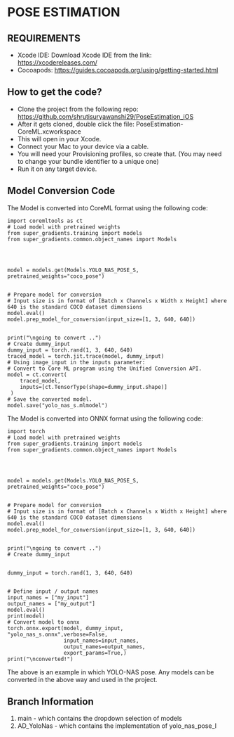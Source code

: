 # POSE ESTIMATION


## REQUIREMENTS
* Xcode IDE: Download Xcode IDE from the link: ​​https://xcodereleases.com/
* Cocoapods: https://guides.cocoapods.org/using/getting-started.html

## How to get the code?
* Clone the project from the following repo: https://github.com/shrutisuryawanshi29/PoseEstimation_iOS
* After it gets cloned, double click the file: PoseEstimation-CoreML.xcworkspace
* This will open in your Xcode.
* Connect your Mac to your device via a cable.
* You will need your Provisioning profiles, so create that. (You may need to change your bundle identifier to a unique one)
* Run it on any target device.

## Model Conversion Code
The Model is converted into CoreML format using the following code:
```
import coremltools as ct
# Load model with pretrained weights
from super_gradients.training import models
from super_gradients.common.object_names import Models




model = models.get(Models.YOLO_NAS_POSE_S, pretrained_weights="coco_pose")


# Prepare model for conversion
# Input size is in format of [Batch x Channels x Width x Height] where 640 is the standard COCO dataset dimensions
model.eval()
model.prep_model_for_conversion(input_size=[1, 3, 640, 640])


print("\ngoing to convert ..")
# Create dummy_input
dummy_input = torch.rand(1, 3, 640, 640)
traced_model = torch.jit.trace(model, dummy_input)
# Using image_input in the inputs parameter:
# Convert to Core ML program using the Unified Conversion API.
model = ct.convert(
    traced_model,
    inputs=[ct.TensorType(shape=dummy_input.shape)]
 )
# Save the converted model.
model.save("yolo_nas_s.mlmodel")
```


The Model is converted into ONNX format using the following code:

```
import torch
# Load model with pretrained weights
from super_gradients.training import models
from super_gradients.common.object_names import Models




model = models.get(Models.YOLO_NAS_POSE_S, pretrained_weights="coco_pose")


# Prepare model for conversion
# Input size is in format of [Batch x Channels x Width x Height] where 640 is the standard COCO dataset dimensions
model.eval()
model.prep_model_for_conversion(input_size=[1, 3, 640, 640])


print("\ngoing to convert ..")
# Create dummy_input


dummy_input = torch.rand(1, 3, 640, 640)


# Define input / output names
input_names = ["my_input"]
output_names = ["my_output"]
model.eval()
print(model)
# Convert model to onnx
torch.onnx.export(model, dummy_input,  "yolo_nas_s.onnx",verbose=False,
                  input_names=input_names,
                  output_names=output_names,
                  export_params=True,)
print("\nconverted!")
```

The above is an example in which YOLO-NAS pose. Any models can be converted in the above way and used in the project.


## Branch Information
1. main - which contains the dropdown selection of models
2. AD_YoloNas - which contains the implementation of yolo_nas_pose_l
